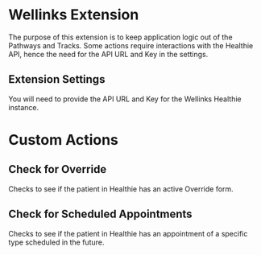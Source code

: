 # Wellinks Extension

The purpose of this extension is to keep application logic out of the Pathways and Tracks. Some actions require interactions with the Healthie API, hence the need for the API URL and Key in the settings.

## Extension Settings

You will need to provide the API URL and Key for the Wellinks Healthie instance.

# Custom Actions

## Check for Override

Checks to see if the patient in Healthie has an active Override form.

## Check for Scheduled Appointments

Checks to see if the patient in Healthie has an appointment of a specific type scheduled in the future.